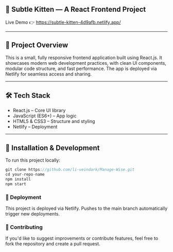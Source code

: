 ## 🐾 Subtle Kitten — A React Frontend Project
Live Demo 👉 https://subtle-kitten-4d9afb.netlify.app/

---

## 🚀 Project Overview
This is a small, fully responsive frontend application built using React.js. It showcases modern web development practices, with clean UI components, modular code structure, and fast performance. The app is deployed via Netlify for seamless access and sharing.

---

## 🛠️ Tech Stack
- React.js – Core UI library
- JavaScript (ES6+) – App logic
- HTML5 & CSS3 – Structure and styling
- Netlify – Deployment

---

## 🧩 Installation & Development
To run this project locally:
```javascript
git clone https://github.com/li-veindark/Manage-Wise.git
cd your-repo-name
npm install
npm start
```

### 🧪 Deployment
This project is deployed via Netlify. Pushes to the main branch automatically trigger new deployments.

### 📌 Contributing
If you'd like to suggest improvements or contribute features, feel free to fork the repository and create a pull request.
